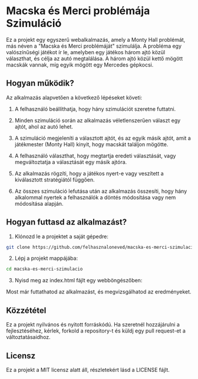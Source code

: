 # Macska és Merci problémája Szimuláció

Ez a projekt egy egyszerű webalkalmazás, amely a Monty Hall problémát, más néven a "Macska és Merci problémáját" szimulálja. A probléma egy valószínűségi játékot ír le, amelyben egy játékos három ajtó közül választhat, és célja az autó megtalálása. A három ajtó közül kettő mögött macskák vannak, míg egyik mögött egy Mercedes gépkocsi.

## Hogyan működik?

Az alkalmazás alapvetően a következő lépéseket követi:

1. A felhasználó beállíthatja, hogy hány szimulációt szeretne futtatni.

2. Minden szimuláció során az alkalmazás véletlenszerűen választ egy ajtót, ahol az autó lehet.

3. A szimuláció megjeleníti a választott ajtót, és az egyik másik ajtót, amit a játékmester (Monty Hall) kinyit, hogy macskát találjon mögötte.

4. A felhasználó választhat, hogy megtartja eredeti választását, vagy megváltoztatja a választását egy másik ajtóra.

5. Az alkalmazás rögzíti, hogy a játékos nyert-e vagy veszített a kiválasztott stratégiától függően.

6. Az összes szimuláció lefutása után az alkalmazás összesíti, hogy hány alkalommal nyertek a felhasználók a döntés módosítása vagy nem módosítása alapján.

## Hogyan futtasd az alkalmazást?

1. Klónozd le a projektet a saját gépedre:
```bash
git clone https://github.com/felhasznaloneved/macska-es-merci-szimulacio.git
```
2. Lépj a projekt mappájába:
```bash
cd macska-es-merci-szimulacio
```
3. Nyisd meg az index.html fájlt egy webböngészőben:

Most már futtathatod az alkalmazást, és megvizsgálhatod az eredményeket.

## Közzététel
Ez a projekt nyilvános és nyitott forráskódú. Ha szeretnél hozzájárulni a fejlesztéséhez, kérlek, forkold a repository-t és küldj egy pull request-et a változtatásaidhoz.

## Licensz
Ez a projekt a MIT licensz alatt áll, részletekért lásd a LICENSE fájlt.
